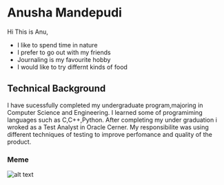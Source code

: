 # Anusha Mandepudi
Hi This is Anu, 
- I like to spend time in nature
- I prefer to go out with my friends
- Journaling is my favourite hobby
- I would like to try differnt kinds of food
## Technical Background
I have sucessfully completed my undergraduate program,majoring in Computer Science and Engineering.
I learned some of programiming languages such as C,C++,Python. After completing my under graduation i wroked as a Test Analyst in Oracle Cerner.
My responsibilite was using different techniques of testing  to improve perfomance and quality of the product.
### Meme
![alt text](https://cdn.britannica.com/45/5645-050-B9EC0205/head-treasure-flower-disk-flowers-inflorescence-ray.jpg)
